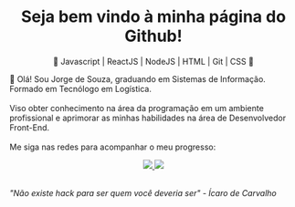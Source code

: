 <h1 align="center"> Seja bem vindo à minha página do Github! </h1> 

<p align="center"> 🚀 Javascript | ReactJS | NodeJS  | HTML | Git | CSS 🚀 
</p>

👋 Olá! Sou Jorge de Souza, graduando em Sistemas de Informação. Formado em Tecnólogo em Logística. <br>
<br>
Viso obter conhecimento na área da programação em um ambiente profissional e aprimorar as minhas habilidades na área de Desenvolvedor Front-End.<br>
<br>
Me siga nas redes para acompanhar o meu progresso:
<p align="center">
  <a href="https://github.com/jorgejrdj" alt="GitHub">
    <img src="https://img.shields.io/badge/-GitHub-000?style=flat-square&logo=Github&logoColor=white" />
  </a>
  <a href="https://www.linkedin.com/in/jorgejsdj/" alt="LinkedIn">
    <img src="https://img.shields.io/badge/-LinkedIn-blue?style=flat-square&logo=Linkedin&logoColor=white" />
  </a>

<br>
<br>

<i>"Não existe hack para ser quem você deveria ser" - Ícaro de Carvalho </i>

